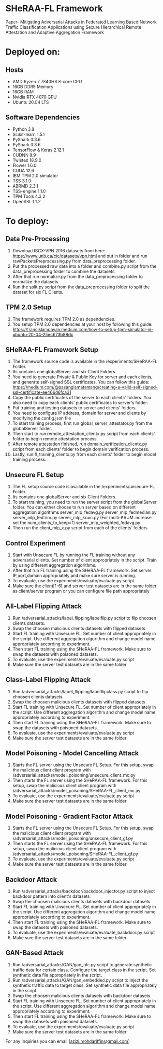# SHeRAA-FL Framework
Paper- Mitigating Adversarial Attacks in Federated Learning Based Network Traffic Classification Applications using Secure Hierarchical Remote Attestation and Adaptive Aggregation Framework

# Deployed on:
## Hosts
* AMD Ryzen 7 7840HS 8-core CPU
* 16GB DDR5 Memory
* 16GB RAM
* Nvidia RTX 4070 GPU
* Ubuntu 20.04 LTS 

## Software Dependencies
* Python 3.8
* Scikit-learn 1.5.1
* PyShark 0.3.6
* PyShark 0.3.6
* TensorFlow & Keras 2.12.1
* CUDNN 8.9
* Twisted 18.9.0
* Flower 1.6.0 
* CUDA 12.6
* IBM TPM 2.0 simulator
* TSS 3.1.0
* ABRMD 2.3.1
* TSS-engine 1.1.0
* TPM Tools 4.3.2
* OpenSSL 1.1.2

# To deploy:
## Data Pre-Processing
1. Download ISCX-VPN 2016 datasets from here: https://www.unb.ca/cic/datasets/vpn.html and put in folder and run rawPacketsPreprocessing.py from data_preprocessing folder.
2. Put the processed raw data into a folder and combine.py script from the data_preprocessing folder to combine the datasets.
4. After that run normalize.py from the data_preprocessing folder to normalize the datasets.
3. Run the split.py script from the data_preprocessing folder to split the dataset for six FL Clients.

## TPM 2.0 Setup
1. The framework requires TPM 2.0 as dependencies.
2. You setup TPM 2.0 dependencies at your host by following this guide: https://francislampayan.medium.com/how-to-setup-tpm-simulator-in-ubuntu-20-04-25ec673b88dc

## SHeRAA-FL Framework Setup
1. The framework source code is available in the /experiments/SHeRAA-FL Folder.
2. Its contains one globalServer and six Client Folders.
3. You need to generate Private & Public Key for server and each clients, and generate self-signed SSL certificates. You can follow this guide: https://medium.com/@pasanglamatamang/creating-a-valid-self-signed-ssl-certificate-ee466d6fca31
4. Copy the public certificates of the server to each clients' folders. You also need to copy each clients' public certificates to server's folder.
5. Put training and testing datasets to server and clients' folders.
6. You need to configure IP address, domain for server and clients by modifying the config.json file
7. To start training process, first run global_server_attestator.py from the globalServer folder.
8. Then start to run remote_attestation_clientx.py script from each clients' folder to begin remote attestation process.
9. After remote attestation finished, run domain_verification_clientx.py script from each clients' folder to begin domain verification process.
10. Lastly, run fl_training_clientx.py from each clients' folder to begin model training process.

## Unsecure FL Setup
1. The FL setup source code is available in the /experiments/unsecure-FL Folder.
2. Its contains one globalServer and six Client Folders.
3. To start training, you need to run the server script from the globalServer folder. You can either choose to run server based on different aggregation algorithms 
	server_mlp_fedavg.py
	server_mlp_fedmedian.py
	server_mlp_fedtrim.py
	server_mlp_krum.py (For multi-KRUM increase set the num_clients_to_keep=1)
	server_mlp_weighted_fedavg.py
4. Then run the client_mlp_x.py script from each of the clients' folders

## Control Experiment
1. Start with Unsecure FL by running the FL training without any adversarial clients. Set number of client appropriately in the script. Train by using different aggregation algorithms.
2. After that run FL training using the SHeRAA-FL framework. Set server IP,port,domain appropriately and make sure server is running.
3. To evaluate, use the experiments/evaluate/evaluate.py script
4. Make sure the client[1-6] and server test datasets are in the same folder as client/server program or you can configure file path appropriately

## All-Label Flipping Attack
1. Run /adversarial_attacks/label_flipping/labelflip.py script to flip choosen clients datasets.
2. Swap the choosen malicious clients datasets with flipped datasets
3. Start FL training with Unsecure FL. Set number of client appropriately in the script. Use different aggregation algorithm and change model name appropriately according to experiment.
4. Then start FL training using the SHeRAA-FL framework. Make sure to swap the datasets with poisoned datasets.
5. To evaluate, use the experiments/evaluate/evaluate.py script
6. Make sure the server test datasets are in the same folder

## Class-Label Flipping Attack
1. Run /adversarial_attacks/label_flipping/labelflipclass.py script to flip choosen clients datasets.
2. Swap the choosen malicious clients datasets with flipped datasets
3. Start FL training with Unsecure FL. Set number of client appropriately in the script. Use different aggregation algorithm and change model name appropriately according to experiment.
4. Then start FL training using the SHeRAA-FL framework. Make sure to swap the datasets with poisoned datasets.
5. To evaluate, use the experiments/evaluate/evaluate.py script
6. Make sure the server test datasets are in the same folder

## Model Poisoning - Model Cancelling Attack
1. Starts the FL server using the Unsecure FL Setup. For this setup, swap the malicious client client program with /adversarial_attacks/model_poisoning/unsecure_client_mc.py
2. Then starts the FL server using the SHeRAA-FL framework. For this setup, swap the malicious client client program with /adversarial_attacks/model_poisoning/SHeRAA-FL_client_mc.py
3. To evaluate, use the experiments/evaluate/evaluate.py script
4. Make sure the server test datasets are in the same folder

## Model Poisoning - Gradient Factor Attack
1. Starts the FL server using the Unsecure FL Setup. For this setup, swap the malicious client client program with /adversarial_attacks/model_poisoning/unsecure_client_gf.py
2. Then starts the FL server using the SHeRAA-FL framework. For this setup, swap the malicious client client program with /adversarial_attacks/model_poisoning/SHeRAA-FL_client_gf.py
3. To evaluate, use the experiments/evaluate/evaluate.py script
4. Make sure the server test datasets are in the same folder

## Backdoor Attack
1. Run /adversarial_attacks/backdoor/backdoor_injector.py script to inject backdoor pattern into client's datasets.
2. Swap the choosen malicious clients datasets with backdoor datasets
3. Start FL training with Unsecure FL. Set number of client appropriately in the script. Use different aggregation algorithm and change model name appropriately according to experiment.
4. Then start FL training using the SHeRAA-FL framework. Make sure to swap the datasets with poisoned datasets.
5. To evaluate, use the experiments/evaluate/evaluate_backdoor.py script
6. Make sure the server test datasets are in the same folder

## GAN-Based Attack
1. Run /adversarial_attacks/GAN/gan_ntc.py script to generate synthetic traffic data for certain class. Configure the target class in the script. Set synthetic data file appropriately in the script.
2. Run /adversarial_attacks/GAN/gan_embedded.py script to inject the synthetic traffic data to target class. Set synthetic data file appropriately in the script.
3. Swap the choosen malicious clients datasets with backdoor datasets
4. Start FL training with Unsecure FL. Set number of client appropriately in the script. Use different aggregation algorithm and change model name appropriately according to experiment.
5. Then start FL training using the SHeRAA-FL framework. Make sure to swap the datasets with poisoned datasets.
6. To evaluate, use the experiments/evaluate/evaluate.py script
7. Make sure the server test datasets are in the same folder

For any inquiries you can email [azizi.mohdariffin@gmail.com]
